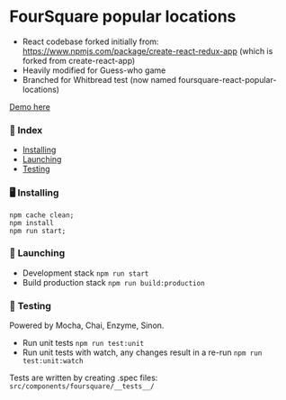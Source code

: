 # FourSquare popular locations
* React codebase forked initially from: https://www.npmjs.com/package/create-react-redux-app (which is forked from create-react-app)
* Heavily modified for Guess-who game
* Branched for Whitbread test (now named foursquare-react-popular-locations)

[Demo here](https://azz0r.github.io/foursquare-react-popular-locations/)

### 📕 Index
* [Installing](#installing)
* [Launching](#launching)
* [Testing](#testing)


### 🖥 <a name="installing">  Installing</a>
```
npm cache clean;
npm install
npm run start;
```

### 🚀 <a name="launching">Launching</a>
* Development stack ```npm run start```
* Build production stack ```npm run build:production```

### 💪 <a name="testing">Testing</a>
Powered by Mocha, Chai, Enzyme, Sinon.

* Run unit tests ```npm run test:unit```
* Run unit tests with watch, any changes result in a re-run ```npm run test:unit:watch```

Tests are written by creating .spec files: `src/components/foursquare/__tests__/`
